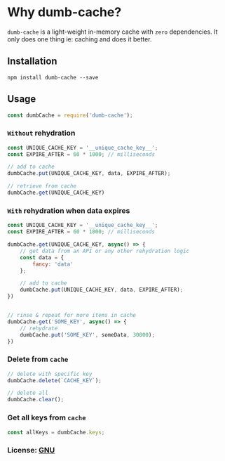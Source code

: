 # Why dumb-cache?
`dumb-cache` is a light-weight in-memory cache with `zero` dependencies.
It only does one thing ie: caching and does it better.


## Installation

    npm install dumb-cache --save

## Usage

```javascript
const dumbCache = require('dumb-cache');
```

### `Without` rehydration

```javascript
const UNIQUE_CACHE_KEY = '__unique_cache_key__';
const EXPIRE_AFTER = 60 * 1000; // milliseconds

// add to cache
dumbCache.put(UNIQUE_CACHE_KEY, data, EXPIRE_AFTER);

// retrieve from cache
dumbCache.get(UNIQUE_CACHE_KEY)

```

### `With` rehydration when data expires

```javascript
const UNIQUE_CACHE_KEY = '__unique_cache_key__';
const EXPIRE_AFTER = 60 * 1000; // milliseconds

dumbCache.get(UNIQUE_CACHE_KEY, async() => {
    // get data from an API or any other rehydration logic
    const data = {
        fancy: 'data'
    };

    // add to cache
    dumbCache.put(UNIQUE_CACHE_KEY, data, EXPIRE_AFTER);
})


// rinse & repeat for more items in cache 
dumbCache.get('SOME_KEY', async() => {
    // rehydrate
    dumbCache.put('SOME_KEY', someData, 30000);
})
```

### Delete from `cache`

```javascript
// delete with specific key
dumbCache.delete(`CACHE_KEY`);

// delete all
dumbCache.clear();
```


### Get all keys from `cache`

```javascript
const allKeys = dumbCache.keys;
```

### License: [GNU](https://www.gnu.org/licenses/gpl-3.0.en.html)